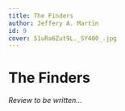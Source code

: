```yaml
---
title: The Finders
author: Jeffery A. Martin
id: 9
cover: 51uRa6Zut9L._SY400_.jpg
---
```

# The Finders

*Review to be written...*
